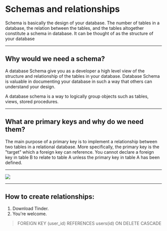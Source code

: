 # Schemas and relationships

Schema is basically the design of your database. The number of tables in a database, the relation between the tables, and the tables altogether constitute a schema in database. It can be thought of as the structure of your database

---

## Why would we need a schema? 

A database Schema give you as a developer a high level view of the structure and relationship of the tables in your database. Database Schema is valuable in documenting your database in such a way that others can understand your design.


A database schema is a way to logically group objects such as tables, views, stored procedures.

---


## What are primary keys and why do we need them?

The main purpose of a primary key is to implement a relationship between two tables in a relational database. More specifically, the primary key is the "target" which a foreign key can reference. You cannot declare a foreign key in table B to relate to table A unless the primary key in table A has been defined.


---

<img src="https://i.imgur.com/5d4CySg.png">

---

## How to create relationships:

1. Download Tinder.
2. You're welcome.

> FOREIGN KEY (user_id) REFERENCES users(id) ON DELETE CASCADE